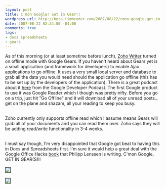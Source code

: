 ```yaml
--- 
layout: post
title: C'mon Google! Get in Gear!!
wordpress_url: http://beta.timbroder.com/2007/08/22/cmon-google-get-in-gear/
date: 2007-08-22 02:34:00 -04:00
comments: true
tags: 
- docs spreadsheets
- gears
---
```

As of this morning (or at least sometime before lunch), <a href="http://writer.zoho.com/index.do">Zoho Writer</a> turned on offline mode with Google Gears. If you haven't heard about Gears yet is a small application (and framework for developers) to enable Ajax applications to go offline. It uses a very small local server and database to grab all the data you would need should the application go offline (this has to be set up by the developers of the application).  There is a great podcast about it <a href="http://google-code-updates.blogspot.com/2007/06/google-developer-podcast-episode-three.html">here</a> from the Google Developer Podcast.  The first Google product to use it was Google Reader which I though was pretty nifty. Before you go on a trip, just hit "Go Offline" and it will download all of your unread posts... get on the plane and shazam, all your reading to keep you busy.<br /><br /> 

Zoho currently only supports offline read which I assume means Gears will grab all of your documents and you can read them over. Zoho says they will be adding read/write functionality in 3-4 weeks.<br /><br />

I must say though, I'm very disappointed that Google got beat to having this in Docs and Spreadsheets first. I'm sure it would help a great deal with the Google Office Hacks <a href="http://blogoscoped.com/archive/2007-08-08-n90.html">book</a> that Philipp Lenssen is writing. C'mon Google, GET IN GEAR(S)!!
<br /><br />
<img src="http://lh6.google.com/timothy.broder/RsugnJE6BMI/AAAAAAAAKmo/W349O0lJ6LU/s400/zoho_gears1.jpg?imgdl=1" border="1"/><br /><br />
<img src="http://lh3.google.com/timothy.broder/RsugnZE6BNI/AAAAAAAAKmw/ts_cV14F9LI/s400/zoho_gears2.jpg?imgdl=1" border="1"/>
